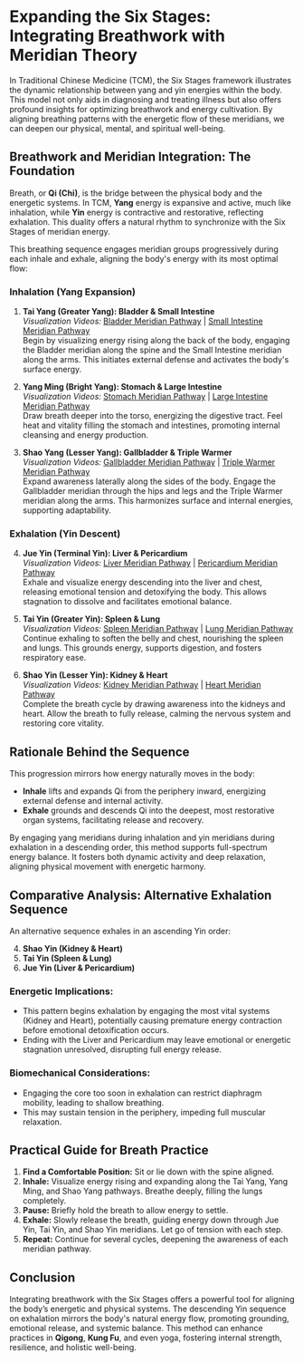 # Expanding the Six Stages: Integrating Breathwork with Meridian Theory

In Traditional Chinese Medicine (TCM), the Six Stages framework illustrates the dynamic relationship between yang and yin energies within the body. This model not only aids in diagnosing and treating illness but also offers profound insights for optimizing breathwork and energy cultivation. By aligning breathing patterns with the energetic flow of these meridians, we can deepen our physical, mental, and spiritual well-being.

## Breathwork and Meridian Integration: The Foundation

Breath, or **Qi (Chi)**, is the bridge between the physical body and the energetic systems. In TCM, **Yang** energy is expansive and active, much like inhalation, while **Yin** energy is contractive and restorative, reflecting exhalation. This duality offers a natural rhythm to synchronize with the Six Stages of meridian energy.

This breathing sequence engages meridian groups progressively during each inhale and exhale, aligning the body's energy with its most optimal flow:

### Inhalation (Yang Expansion)
1. **Tai Yang (Greater Yang): Bladder & Small Intestine**  
*Visualization Videos:* [Bladder Meridian Pathway](https://www.youtube.com/shorts/YxYeOYOLOFU) | [Small Intestine Meridian Pathway](https://www.youtube.com/shorts/fBVBru2jWng)  
Begin by visualizing energy rising along the back of the body, engaging the Bladder meridian along the spine and the Small Intestine meridian along the arms. This initiates external defense and activates the body's surface energy.
   
2. **Yang Ming (Bright Yang): Stomach & Large Intestine**  
*Visualization Videos:* [Stomach Meridian Pathway](https://www.youtube.com/shorts/9nW75BMo2ro) | [Large Intestine Meridian Pathway](https://www.youtube.com/shorts/8_tch8dJEFo)  
Draw breath deeper into the torso, energizing the digestive tract. Feel heat and vitality filling the stomach and intestines, promoting internal cleansing and energy production.
   
3. **Shao Yang (Lesser Yang): Gallbladder & Triple Warmer**  
*Visualization Videos:* [Gallbladder Meridian Pathway](https://www.youtube.com/shorts/jI__2oWxXgw) | [Triple Warmer Meridian Pathway](https://www.youtube.com/shorts/70PVIZKGcAk)  
Expand awareness laterally along the sides of the body. Engage the Gallbladder meridian through the hips and legs and the Triple Warmer meridian along the arms. This harmonizes surface and internal energies, supporting adaptability.

### Exhalation (Yin Descent)
4. **Jue Yin (Terminal Yin): Liver & Pericardium**  
*Visualization Videos:* [Liver Meridian Pathway](https://www.youtube.com/watch?v=WasBYq0jiIE) | [Pericardium Meridian Pathway](https://www.youtube.com/shorts/Fom_5wwcj94)  
Exhale and visualize energy descending into the liver and chest, releasing emotional tension and detoxifying the body. This allows stagnation to dissolve and facilitates emotional balance.

5. **Tai Yin (Greater Yin): Spleen & Lung**  
*Visualization Videos:* [Spleen Meridian Pathway](https://www.youtube.com/shorts/L32CJA18znQ) | [Lung Meridian Pathway](https://www.youtube.com/shorts/dF3mO9DRvKY)  
Continue exhaling to soften the belly and chest, nourishing the spleen and lungs. This grounds energy, supports digestion, and fosters respiratory ease.
   
6. **Shao Yin (Lesser Yin): Kidney & Heart**  
*Visualization Videos:* [Kidney Meridian Pathway](https://www.youtube.com/shorts/2piLY3FAGBM) | [Heart Meridian Pathway](https://www.youtube.com/shorts/r3ADOU1PkN8)  
Complete the breath cycle by drawing awareness into the kidneys and heart. Allow the breath to fully release, calming the nervous system and restoring core vitality.

## Rationale Behind the Sequence

This progression mirrors how energy naturally moves in the body:
- **Inhale** lifts and expands Qi from the periphery inward, energizing external defense and internal activity.
- **Exhale** grounds and descends Qi into the deepest, most restorative organ systems, facilitating release and recovery.

By engaging yang meridians during inhalation and yin meridians during exhalation in a descending order, this method supports full-spectrum energy balance. It fosters both dynamic activity and deep relaxation, aligning physical movement with energetic harmony.

## Comparative Analysis: Alternative Exhalation Sequence

An alternative sequence exhales in an ascending Yin order:

4. **Shao Yin (Kidney & Heart)**  
5. **Tai Yin (Spleen & Lung)**  
6. **Jue Yin (Liver & Pericardium)**  

### Energetic Implications:
- This pattern begins exhalation by engaging the most vital systems (Kidney and Heart), potentially causing premature energy contraction before emotional detoxification occurs.
- Ending with the Liver and Pericardium may leave emotional or energetic stagnation unresolved, disrupting full energy release.

### Biomechanical Considerations:
- Engaging the core too soon in exhalation can restrict diaphragm mobility, leading to shallow breathing.
- This may sustain tension in the periphery, impeding full muscular relaxation.

## Practical Guide for Breath Practice

1. **Find a Comfortable Position:** Sit or lie down with the spine aligned.
2. **Inhale:** Visualize energy rising and expanding along the Tai Yang, Yang Ming, and Shao Yang pathways. Breathe deeply, filling the lungs completely.
3. **Pause:** Briefly hold the breath to allow energy to settle.
4. **Exhale:** Slowly release the breath, guiding energy down through Jue Yin, Tai Yin, and Shao Yin meridians. Let go of tension with each step.
5. **Repeat:** Continue for several cycles, deepening the awareness of each meridian pathway.

## Conclusion

Integrating breathwork with the Six Stages offers a powerful tool for aligning the body’s energetic and physical systems. The descending Yin sequence on exhalation mirrors the body's natural energy flow, promoting grounding, emotional release, and systemic balance. This method can enhance practices in **Qigong**, **Kung Fu**, and even yoga, fostering internal strength, resilience, and holistic well-being.

